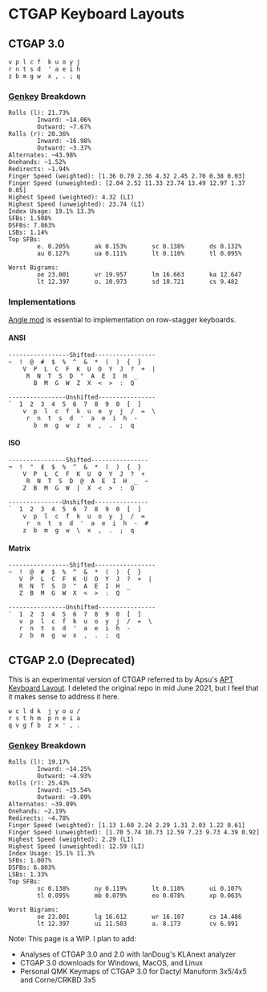# CTGAP Keyboard Layouts

## CTGAP 3.0
```
v p l c f  k u o y j
r n t s d  ' a e i h
z b m g w  x , . ; q
```
### [Genkey](https://github.com/semilin/genkey) Breakdown
```
Rolls (l): 21.73%
        Inward: ~14.06%
        Outward: ~7.67%
Rolls (r): 20.36%
        Inward: ~16.98%
        Outward: ~3.37%
Alternates: ~43.98%
Onehands: ~1.52%
Redirects: ~1.94%
Finger Speed (weighted): [1.36 0.70 2.36 4.32 2.45 2.70 0.38 0.03]
Finger Speed (unweighted): [2.04 2.52 11.33 23.74 13.49 12.97 1.37 0.05]
Highest Speed (weighted): 4.32 (LI)
Highest Speed (unweighted): 23.74 (LI)
Index Usage: 19.1% 13.3%
SFBs: 1.508%
DSFBs: 7.863%
LSBs: 1.14%
Top SFBs:
        e. 0.205%       ak 0.153%       sc 0.138%       ds 0.132%
        au 0.127%       ua 0.111%       lt 0.110%       tl 0.095%

Worst Bigrams:
        oe 23.001       vr 19.957       lm 16.663       ka 12.647
        lt 12.397       o. 10.973       sd 10.721       cs 9.482
```
### Implementations
[Angle mod](https://colemakmods.github.io/ergonomic-mods/angle.html) is essential to implementation on row-stagger keyboards.
#### ANSI
```
-----------------Shifted-----------------
~  !  @  #  $  %  ^  &  *  (  )  {  }
    V  P  L  C  F  K  U  O  Y  J  ?  +  |
     R  N  T  S  D  "  A  E  I  H  _
       B  M  G  W  Z  X  <  >  :  Q

----------------Unshifted----------------
`  1  2  3  4  5  6  7  8  9  0  [  ]
    v  p  l  c  f  k  u  o  y  j  /  =  \
     r  n  t  s  d  '  a  e  i  h  -
       b  m  g  w  z  x  ,  .  ;  q
```
#### ISO
```
----------------Shifted----------------
¬  !  "  ₤  $  %  ^  &  *  (  )  {  }
    V  P  L  C  F  K  U  O  Y  J  ?  +
     R  N  T  S  D  @  A  E  I  H  _  ~
    Z  B  M  G  W  |  X  <  >  :  Q

---------------Unshifted---------------
`  1  2  3  4  5  6  7  8  9  0  [  ]
    v  p  l  c  f  k  u  o  y  j  /  =
     r  n  t  s  d  '  a  e  i  h  -  #
    z  b  m  g  w  \  x  ,  .  ;  q
```
#### Matrix
```
-----------------Shifted-----------------
~  !  @  #  $  %  ^  &  *  (  )  {  }
   V  P  L  C  F  K  U  O  Y  J  ?  +  |
   R  N  T  S  D  "  A  E  I  H  _
   Z  B  M  G  W  X  <  >  :  Q

----------------Unshifted----------------
`  1  2  3  4  5  6  7  8  9  0  [  ]
   v  p  l  c  f  k  u  o  y  j  /  =  \
   r  n  t  s  d  '  a  e  i  h  -
   z  b  m  g  w  x  ,  .  ;  q
```
## CTGAP 2.0 (Deprecated)
This is an experimental version of CTGAP referred to by Apsu's [APT Keyboard Layout](https://github.com/Apsu/APT). I deleted the original repo in mid June 2021, but I feel that it makes sense to address it here.
``` 
w c l d k  j y o u /
r s t h m  p n e i a
q v g f b  z x ' , .
```
### [Genkey](https://github.com/semilin/genkey) Breakdown
```
Rolls (l): 19.17%
        Inward: ~14.25%
        Outward: ~4.93%
Rolls (r): 25.43%
        Inward: ~15.54%
        Outward: ~9.89%
Alternates: ~39.09%
Onehands: ~2.19%
Redirects: ~4.78%
Finger Speed (weighted): [1.13 1.60 2.24 2.29 1.31 2.03 1.22 0.61]
Finger Speed (unweighted): [1.70 5.74 10.73 12.59 7.23 9.73 4.39 0.92]
Highest Speed (weighted): 2.29 (LI)
Highest Speed (unweighted): 12.59 (LI)
Index Usage: 15.1% 11.3%
SFBs: 1.007%
DSFBs: 6.803%
LSBs: 1.33%
Top SFBs:
        sc 0.138%       ny 0.119%       lt 0.110%       ui 0.107%
        tl 0.095%       mb 0.079%       eo 0.078%       xp 0.063%

Worst Bigrams:
        oe 23.001       lg 16.612       wr 16.107       cs 14.486
        lt 12.397       ui 11.503       a. 8.173        cv 6.991
```
Note: This page is a WIP. I plan to add:
- Analyses of CTGAP 3.0 and 2.0 with IanDoug's KLAnext analyzer
- CTGAP 3.0 downloads for Windows, MacOS, and Linux
- Personal QMK Keymaps of CTGAP 3.0 for Dactyl Manuform 3x5/4x5 and Corne/CRKBD 3x5
